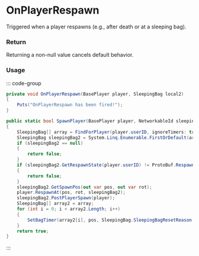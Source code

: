 # OnPlayerRespawn
<Badge type="info" text="Player"/><Badge type="danger" text="Carbon Compatible"/><Badge type="warning" text="Oxide Compatible"/>
Triggered when a player respawns (e.g., after death or at a sleeping bag).

### Return
Returning a non-null value cancels default behavior.

### Usage
::: code-group
```csharp [Example]
private void OnPlayerRespawn(BasePlayer player, SleepingBag local2)
{
	Puts("OnPlayerRespawn has been fired!");
}
```
```csharp [Source — Assembly-CSharp @ SleepingBag]
public static bool SpawnPlayer(BasePlayer player, NetworkableId sleepingBag)
{
	SleepingBag[] array = FindForPlayer(player.userID, ignoreTimers: true);
	SleepingBag sleepingBag2 = System.Linq.Enumerable.FirstOrDefault(array, (SleepingBag x) => x.ValidForPlayer(player.userID, ignoreTimers: false) && x.net.ID == sleepingBag && x.unlockTime < UnityEngine.Time.realtimeSinceStartup);
	if (sleepingBag2 == null)
	{
		return false;
	}
	if (sleepingBag2.GetRespawnState(player.userID) != ProtoBuf.RespawnInformation.SpawnOptions.RespawnState.OK)
	{
		return false;
	}
	sleepingBag2.GetSpawnPos(out var pos, out var rot);
	player.RespawnAt(pos, rot, sleepingBag2);
	sleepingBag2.PostPlayerSpawn(player);
	SleepingBag[] array2 = array;
	for (int i = 0; i < array2.Length; i++)
	{
		SetBagTimer(array2[i], pos, SleepingBag.SleepingBagResetReason.Respawned, player);
	}
	return true;
}

```
:::
